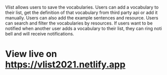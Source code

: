 Vlist allows users to save the vocabularies. Users can add a vocabulary to their list, get the definition of that vocabulary from third party api or add it manually. Users can also add the example sentences and resource. Users can search and filter the vocabularies by resources. If users want to be notified when another user adds a vocabulary to their list, they can ring noti bell and will receive notifications.

# View live on https://vlist2021.netlify.app
